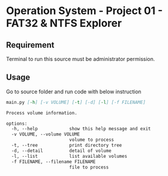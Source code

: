 # Operation System - Project 01 - FAT32 & NTFS Explorer

## Requirement
Terminal to run this source must be administrator permission.

## Usage
Go to source folder and run code with below instruction

```md
main.py [-h] [-v VOLUME] [-t] [-d] [-l] [-f FILENAME]

Process volume information.

options:
  -h, --help            show this help message and exit
  -v VOLUME, --volume VOLUME
                        volume to process
  -t, --tree            print directory tree
  -d, --detail          detail of volume
  -l, --list            list available volumes
  -f FILENAME, --filename FILENAME
                        file to process
```
